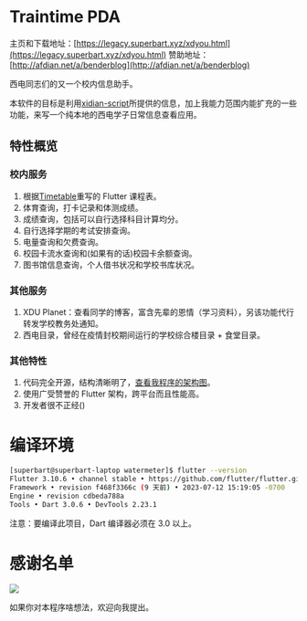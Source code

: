 # Traintime PDA

主页和下载地址：[https://legacy.superbart.xyz/xdyou.html](https://legacy.superbart.xyz/xdyou.html)
赞助地址：[http://afdian.net/a/benderblog](http://afdian.net/a/benderblog)

西电同志们的又一个校内信息助手。

本软件的目标是利用[xidian-script](https://github.com/xdlinux/xidian-scripts)所提供的信息，加上我能力范围内能扩充的一些功能，来写一个纯本地的西电学子日常信息查看应用。

## 特性概览

### 校内服务
1. 根据[Timetable](https://github.com/zfman/TimetableView)重写的 Flutter 课程表。
2. 体育查询，打卡记录和体测成绩。
3. 成绩查询，包括可以自行选择科目计算均分。
4. 自行选择学期的考试安排查询。
5. 电量查询和欠费查询。
6. 校园卡流水查询和(如果有的话)校园卡余额查询。
7. 图书馆信息查询，个人借书状况和学校书库状况。

### 其他服务
1. XDU Planet：查看同学的博客，富含先辈的恩情（学习资料），另该功能代行转发学校教务处通知。
2. 西电目录，曾经在疫情封校期间运行的学校综合楼目录 + 食堂目录。

### 其他特性
1. 代码完全开源，结构清晰明了，[查看我程序的架构图](https://legacy.superbart.xyz/writing/XDYou%20SAD.html)。
2. 使用广受赞誉的 Flutter 架构，跨平台而且性能高。
3. 开发者很不正经()

# 编译环境

```bash
[superbart@superbart-laptop watermeter]$ flutter --version
Flutter 3.10.6 • channel stable • https://github.com/flutter/flutter.git
Framework • revision f468f3366c (9 天前) • 2023-07-12 15:19:05 -0700
Engine • revision cdbeda788a
Tools • Dart 3.0.6 • DevTools 2.23.1
```

注意：要编译此项目，Dart 编译器必须在 3.0 以上。

# 感谢名单

![](https://raw.githubusercontent.com/BenderBlog/watermeter/main/assets/Credit.jpg)

如果你对本程序啥想法，欢迎向我提出。
